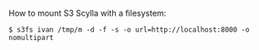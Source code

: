 How to mount S3 Scylla with a filesystem:

    $ s3fs ivan /tmp/m -d -f -s -o url=http://localhost:8000 -o nomultipart
